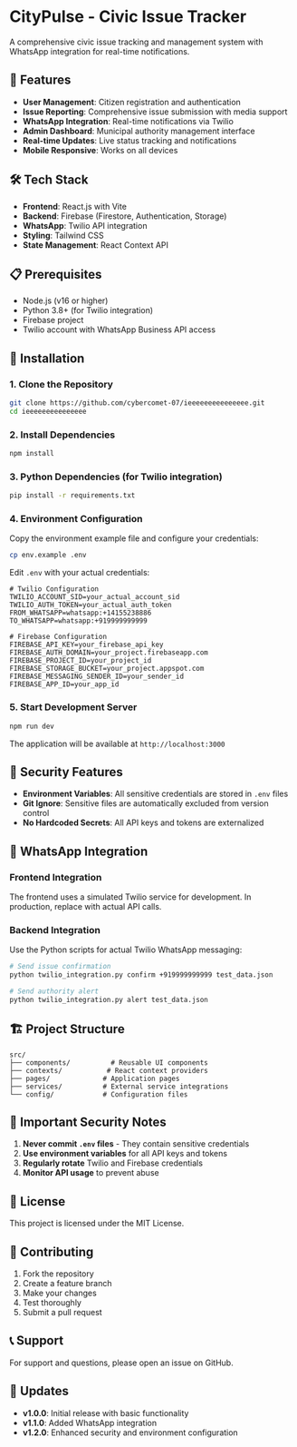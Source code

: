 # CityPulse - Civic Issue Tracker

A comprehensive civic issue tracking and management system with WhatsApp integration for real-time notifications.

## 🚀 Features

- **User Management**: Citizen registration and authentication
- **Issue Reporting**: Comprehensive issue submission with media support
- **WhatsApp Integration**: Real-time notifications via Twilio
- **Admin Dashboard**: Municipal authority management interface
- **Real-time Updates**: Live status tracking and notifications
- **Mobile Responsive**: Works on all devices

## 🛠️ Tech Stack

- **Frontend**: React.js with Vite
- **Backend**: Firebase (Firestore, Authentication, Storage)
- **WhatsApp**: Twilio API integration
- **Styling**: Tailwind CSS
- **State Management**: React Context API

## 📋 Prerequisites

- Node.js (v16 or higher)
- Python 3.8+ (for Twilio integration)
- Firebase project
- Twilio account with WhatsApp Business API access

## 🔧 Installation

### 1. Clone the Repository

```bash
git clone https://github.com/cybercomet-07/ieeeeeeeeeeeeeee.git
cd ieeeeeeeeeeeeeee
```

### 2. Install Dependencies

```bash
npm install
```

### 3. Python Dependencies (for Twilio integration)

```bash
pip install -r requirements.txt
```

### 4. Environment Configuration

Copy the environment example file and configure your credentials:

```bash
cp env.example .env
```

Edit `.env` with your actual credentials:

```env
# Twilio Configuration
TWILIO_ACCOUNT_SID=your_actual_account_sid
TWILIO_AUTH_TOKEN=your_actual_auth_token
FROM_WHATSAPP=whatsapp:+14155238886
TO_WHATSAPP=whatsapp:+919999999999

# Firebase Configuration
FIREBASE_API_KEY=your_firebase_api_key
FIREBASE_AUTH_DOMAIN=your_project.firebaseapp.com
FIREBASE_PROJECT_ID=your_project_id
FIREBASE_STORAGE_BUCKET=your_project.appspot.com
FIREBASE_MESSAGING_SENDER_ID=your_sender_id
FIREBASE_APP_ID=your_app_id
```

### 5. Start Development Server

```bash
npm run dev
```

The application will be available at `http://localhost:3000`

## 🔐 Security Features

- **Environment Variables**: All sensitive credentials are stored in `.env` files
- **Git Ignore**: Sensitive files are automatically excluded from version control
- **No Hardcoded Secrets**: All API keys and tokens are externalized

## 📱 WhatsApp Integration

### Frontend Integration
The frontend uses a simulated Twilio service for development. In production, replace with actual API calls.

### Backend Integration
Use the Python scripts for actual Twilio WhatsApp messaging:

```bash
# Send issue confirmation
python twilio_integration.py confirm +919999999999 test_data.json

# Send authority alert
python twilio_integration.py alert test_data.json
```

## 🏗️ Project Structure

```
src/
├── components/          # Reusable UI components
├── contexts/           # React context providers
├── pages/             # Application pages
├── services/          # External service integrations
└── config/            # Configuration files
```

## 🚨 Important Security Notes

1. **Never commit `.env` files** - They contain sensitive credentials
2. **Use environment variables** for all API keys and tokens
3. **Regularly rotate** Twilio and Firebase credentials
4. **Monitor API usage** to prevent abuse

## 📄 License

This project is licensed under the MIT License.

## 🤝 Contributing

1. Fork the repository
2. Create a feature branch
3. Make your changes
4. Test thoroughly
5. Submit a pull request

## 📞 Support

For support and questions, please open an issue on GitHub.

## 🔄 Updates

- **v1.0.0**: Initial release with basic functionality
- **v1.1.0**: Added WhatsApp integration
- **v1.2.0**: Enhanced security and environment configuration
